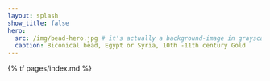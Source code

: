 ```yaml
---
layout: splash
show_title: false
hero:
  src: /img/bead-hero.jpg # it's actually a background-image in grayscale.min.css
  caption: Biconical bead, Egypt or Syria, 10th -11th century Gold
---
```


{% tf pages/index.md %}
